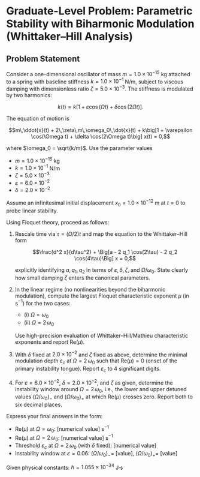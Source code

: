 # Graduate-Level Problem: Parametric Stability with Biharmonic Modulation (Whittaker–Hill Analysis)

## Problem Statement

Consider a one-dimensional oscillator of mass $m = 1.0 \times 10^{-15}$ kg attached to a spring with baseline stiffness $k = 1.0 \times 10^{-1}$ N/m, subject to viscous damping with dimensionless ratio $\zeta = 5.0 \times 10^{-3}$. The stiffness is modulated by two harmonics:

$$k(t) = k\big[1 + \varepsilon \cos(\Omega t) + \delta \cos(2\Omega t)\big].$$

The equation of motion is

$$m\,\ddot{x}(t) + 2\,\zeta\,m\,\omega_0\,\dot{x}(t) + k\big[1 + \varepsilon \cos(\Omega t) + \delta \cos(2\Omega t)\big] x(t) = 0,$$

where $\omega_0 = \sqrt{k/m}$. Use the parameter values

- $m = 1.0 \times 10^{-15}$ kg
- $k = 1.0 \times 10^{-1}$ N/m
- $\zeta = 5.0 \times 10^{-3}$
- $\varepsilon = 6.0 \times 10^{-2}$
- $\delta = 2.0 \times 10^{-2}$

Assume an infinitesimal initial displacement $x_0 = 1.0 \times 10^{-12}$ m at $t=0$ to probe linear stability.

Using Floquet theory, proceed as follows:

1. Rescale time via $\tau = (\Omega/2) t$ and map the equation to the Whittaker–Hill form

   $$\frac{d^2 x}{d\tau^2} + \Big[a - 2 q_1 \cos(2\tau) - 2 q_2 \cos(4\tau)\Big] x = 0,$$

   explicitly identifying $a, q_1, q_2$ in terms of $\varepsilon, \delta, \zeta$, and $\Omega/\omega_0$. State clearly how small damping $\zeta$ enters the canonical parameters.

2. In the linear regime (no nonlinearities beyond the biharmonic modulation), compute the largest Floquet characteristic exponent $\mu$ (in s$^{-1}$) for the two cases:
   - (i) $\Omega = \omega_0$
   - (ii) $\Omega = 2\,\omega_0$

   Use high-precision evaluation of Whittaker–Hill/Mathieu characteristic exponents and report $\mathrm{Re}(\mu)$.

3. With $\delta$ fixed at $2.0 \times 10^{-2}$ and $\zeta$ fixed as above, determine the minimal modulation depth $\varepsilon_c$ at $\Omega = 2\,\omega_0$ such that $\mathrm{Re}(\mu)=0$ (onset of the primary instability tongue). Report $\varepsilon_c$ to 4 significant digits.

4. For $\varepsilon = 6.0 \times 10^{-2}$, $\delta = 2.0 \times 10^{-2}$, and $\zeta$ as given, determine the instability window around $\Omega = 2\,\omega_0$, i.e., the lower and upper detuned values $(\Omega/\omega_0)_-$ and $(\Omega/\omega_0)_+$ at which $\mathrm{Re}(\mu)$ crosses zero. Report both to six decimal places.

Express your final answers in the form:
- $\mathrm{Re}(\mu)$ at $\Omega = \omega_0$: [numerical value] s$^{-1}$
- $\mathrm{Re}(\mu)$ at $\Omega = 2\,\omega_0$: [numerical value] s$^{-1}$
- Threshold $\varepsilon_c$ at $\Omega = 2\,\omega_0$ (with $\delta$ fixed): [numerical value]
- Instability window at $\varepsilon = 0.06$: $(\Omega/\omega_0)_- =$ [value], $(\Omega/\omega_0)_+ =$ [value]

Given physical constants: $\hbar = 1.055 \times 10^{-34}$ J·s


